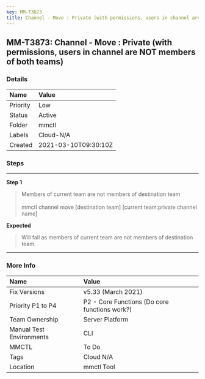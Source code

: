```yaml
---
key: MM-T3873
title: Channel - Move : Private (with permissions, users in channel are NOT members of both teams)
---
```


## MM-T3873: Channel - Move : Private (with permissions, users in channel are NOT members of both teams)

### Details

| Name     | Value                |
| :------- | :------------------- |
| Priority | Low                  |
| Status   | Active               |
| Folder   | mmctl                |
| Labels   | Cloud-N/A            |
| Created  | 2021-03-10T09:30:10Z |

### Steps

<hr/>

**Step 1**

> <article>Members of current team are not members of destination team<br><br>mmctl channel move [destination team] [current team:private channel name]</article>

**Expected**

> <article>Will fail as members of current team are not members of destination team.</article>

<hr/>

### More Info

| Name                     | Value                                         |
| :----------------------- | :-------------------------------------------- |
| Fix Versions             | v5.33 (March 2021)                            |
| Priority P1 to P4        | P2 - Core Functions (Do core functions work?) |
| Team Ownership           | Server Platform                               |
| Manual Test Environments | CLI                                           |
| MMCTL                    | To Do                                         |
| Tags                     | Cloud N/A                                     |
| Location                 | mmctl Tool                                    |
